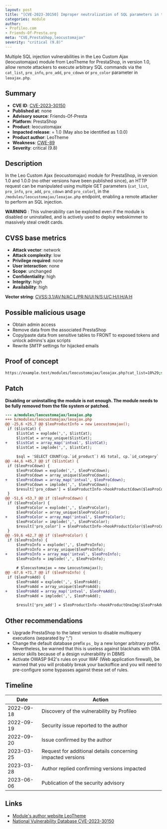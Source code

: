 ```yaml
---
layout: post
title: "[CVE-2023-30150] Improper neutralization of SQL parameters in the Leo Custom Ajax (leocustomajax) module from LeoTheme for PrestaShop"
categories: module
author:
- Profileo.com
- Friends-Of-Presta.org
meta: "CVE,PrestaShop,leocustomajax"
severity: "critical (9.8)"
---
```


Multiple SQL injection vulnerabilities in the Leo Custom Ajax (leocustomajax) module from LeoTheme for PrestaShop, in version 1.0, allow remote attackers to execute arbitrary SQL commands via the `cat_list`, `pro_info`, `pro_add`, `pro_cdown` or `pro_color` parameter in `leoajax.php`.

## Summary

* **CVE ID**: [CVE-2023-30150](https://cve.mitre.org/cgi-bin/cvename.cgi?name=CVE-2023-30150)
* **Published at**: none
* **Advisory source**: Friends-Of-Presta
* **Platform**: PrestaShop
* **Product**: leocustomajax
* **Impacted release**: = 1.0 (May also be identified as 1.0.0)
* **Product author**: LeoTheme
* **Weakness**: [CWE-89](https://cwe.mitre.org/data/definitions/89.html)
* **Severity**: critical (9.8)

## Description

In the Leo Custom Ajax (leocustomajax) module for PrestaShop, in version 1.0 and 1.0.0 (no other versions have been published since), an HTTP request can be manipulated using multiple GET parameters (`cat_list`, `pro_info`, `pro_add`, `pro_cdown` and `pro_color`), in the `/modules/leocustomajax/leoajax.php` endpoint, enabling a remote attacker to perform an SQL injection.

**WARNING** : This vulnerability can be exploited even if the module is disabled or uninstalled, and is actively used to deploy webskimmer to massively steal credit cards.

## CVSS base metrics

* **Attack vector**: network
* **Attack complexity**: low
* **Privilege required**: none
* **User interaction**: none
* **Scope**: unchanged
* **Confidentiality**: high
* **Integrity**: high
* **Availability**: high

**Vector string**: [CVSS:3.1/AV:N/AC:L/PR:N/UI:N/S:U/C:H/I:H/A:H](https://nvd.nist.gov/vuln-metrics/cvss/v3-calculator?vector=AV:N/AC:L/PR:N/UI:N/S:U/C:H/I:H/A:H)

## Possible malicious usage

* Obtain admin access
* Remove data from the associated PrestaShop
* Copy/paste data from sensitive tables to FRONT to exposed tokens and unlock admins's ajax scripts
* Rewrite SMTP settings for hijacked emails

## Proof of concept

```bash
https://example.test/modules/leocustomajax/leoajax.php?cat_list=10%29;select+0x73656C65637420736C656570283432293B+into+@a;prepare+b+from+@a;execute+b;--
```

## Patch 

**Disabling or uninstalling the module is not enough. The module needs to be fully removed from the file system or patched.**

```diff
--- a/modules/leocustomajax/leoajax.php
+++ b/modules/leocustomajax/leoajax.php
@@ -25,6 +25,7 @@ $leoProductInfo = new Leocustomajax();
 if ($listCat) {
     $listCat = explode(',', $listCat);
     $listCat = array_unique($listCat);
+    $listCat = array_map('intval', $listCat);
     $listCat = implode(',', $listCat);
 
     $sql = 'SELECT COUNT(cp.`id_product`) AS total, cp.`id_category`
@@ -44,6 +45,7 @@ if ($listCat) {
 if ($leoProCdown) {
     $leoProCdown = explode(',', $leoProCdown);
     $leoProCdown = array_unique($leoProCdown);
+    $leoProCdown = array_map('intval', $leoProCdown);
     $leoProCdown = implode(',', $leoProCdown);
     $result['pro_cdown'] = $leoProductInfo->hookProductCdown($leoProCdown);
 }
@@ -51,6 +53,7 @@ if ($leoProCdown) {
 if ($leoProColor) {
     $leoProColor = explode(',', $leoProColor);
     $leoProColor = array_unique($leoProColor);
+    $leoProColor = array_map('intval', $leoProColor);
     $leoProColor = implode(',', $leoProColor);
     $result['pro_color'] = $leoProductInfo->hookProductColor($leoProColor);
 }
@@ -59,6 +62,7 @@ if ($leoProColor) {
 if ($leoProInfo) {
     $leoProInfo = explode(',', $leoProInfo);
     $leoProInfo = array_unique($leoProInfo);
+    $leoProInfo = array_map('intval', $leoProInfo);
     $leoProInfo = implode(',', $leoProInfo);
 
     # $leocustomajax = new Leocustomajax();
@@ -67,6 +71,7 @@ if ($leoProInfo) {
 if ($leoProAdd) {
     $leoProAdd = explode(',', $leoProAdd);
     $leoProAdd = array_unique($leoProAdd);
+    $leoProAdd = array_map('intval', $leoProAdd);
     $leoProAdd = implode(',', $leoProAdd);
 
     $result['pro_add'] = $leoProductInfo->hookProductOneImg($leoProAdd);
```

## Other recommendations

* Upgrade PrestaShop to the latest version to disable multiquery executions (separated by “;”)
* Change the default database prefix `ps_` by a new longer arbitrary prefix. Nevertheless, be warned that this is useless against blackhats with DBA senior skills because of a design vulnerability in DBMS
* Activate OWASP 942's rules on your WAF (Web application firewall), be warned that you will probably break your backoffice and you will need to pre-configure some bypasses against these set of rules.

## Timeline

| Date | Action |
| -- | -- |
| 2022-09-18 | Discovery of the vulnerability by Profileo |
| 2022-09-19 | Security issue reported to the author |
| 2022-09-20 | Issue confirmed by the author |
| 2023-03-25 | Request for additional details concerning impacted versions |
| 2023-03-28 | Author replied confirming versions impacted |
| 2023-06-06 | Publication of the security advisory |

## Links

* [Module's author website LeoTheme](https://www.leotheme.com/)
* [National Vulnerability Database CVE-2023-30150](https://nvd.nist.gov/vuln/detail/CVE-2023-30150)
